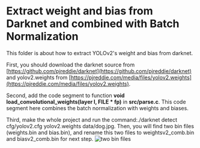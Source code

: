 # Extract weight and bias from Darknet and combined with Batch Normalization
This folder is about how to extract YOLOv2's weight and bias from darknet. 

First, you should download the darknet source from [https://github.com/pjreddie/darknet](https://github.com/pjreddie/darknet) and yolov2.weights from [https://pjreddie.com/media/files/yolov2.weights](https://pjreddie.com/media/files/yolov2.weights). 

Second, add the code segment to function __void load_convolutional_weights(layer l, FILE * fp)__ in __src/parse.c__. This code segment here combines the batch normalization with weights and biases.

Third, make the whole project and run the command:./darknet detect cfg/yolov2.cfg yolov2.weights data/dog.jpg. Then, you will find two bin files (weights.bin and bias.bin), and rename this two files to weightsv2_comb.bin and biasv2_comb.bin for next step.
![two bin files](https://github.com/dhm2013724/yolov2_xilinx_fpga/blob/150MHzTn4Tm32Tr26Tc26Cin4Cout2/Software%20version/01_ExtractWeightAndBiasFromDarknet/s3.jpg)
